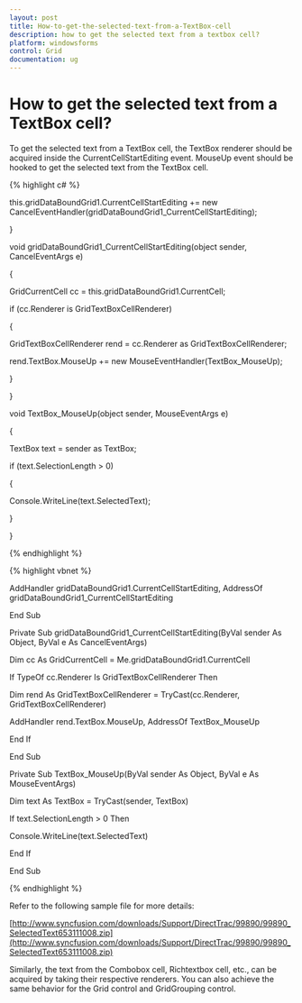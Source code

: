 ```yaml
---
layout: post
title: How-to-get-the-selected-text-from-a-TextBox-cell
description: how to get the selected text from a textbox cell?
platform: windowsforms
control: Grid
documentation: ug
---
```


# How to get the selected text from a TextBox cell?

To get the selected text from a TextBox cell, the TextBox renderer should be acquired inside the CurrentCellStartEditing event. MouseUp event should be hooked to get the selected text from the TextBox cell.

{% highlight c# %}

this.gridDataBoundGrid1.CurrentCellStartEditing += new CancelEventHandler(gridDataBoundGrid1_CurrentCellStartEditing);

}



void gridDataBoundGrid1_CurrentCellStartEditing(object sender, CancelEventArgs e)

{

  GridCurrentCell cc = this.gridDataBoundGrid1.CurrentCell;

  if (cc.Renderer is GridTextBoxCellRenderer)

  {

   GridTextBoxCellRenderer rend = cc.Renderer as GridTextBoxCellRenderer;

   rend.TextBox.MouseUp += new MouseEventHandler(TextBox_MouseUp);

  }

}



void TextBox_MouseUp(object sender, MouseEventArgs e)

{

  TextBox text = sender as TextBox;

  if (text.SelectionLength > 0)

  {

   Console.WriteLine(text.SelectedText);

  }

}


{% endhighlight %}

{% highlight vbnet %}



AddHandler gridDataBoundGrid1.CurrentCellStartEditing, AddressOf gridDataBoundGrid1_CurrentCellStartEditing

End Sub

Private Sub gridDataBoundGrid1_CurrentCellStartEditing(ByVal sender As Object, ByVal e As CancelEventArgs)

Dim cc As GridCurrentCell = Me.gridDataBoundGrid1.CurrentCell

If TypeOf cc.Renderer Is GridTextBoxCellRenderer Then

Dim rend As GridTextBoxCellRenderer = TryCast(cc.Renderer, GridTextBoxCellRenderer)

AddHandler rend.TextBox.MouseUp, AddressOf TextBox_MouseUp

End If

End Sub



Private Sub TextBox_MouseUp(ByVal sender As Object, ByVal e As MouseEventArgs)

Dim text As TextBox = TryCast(sender, TextBox)

If text.SelectionLength > 0 Then

Console.WriteLine(text.SelectedText)

End If

End Sub


{% endhighlight %}

Refer to the following sample file for more details:

[http://www.syncfusion.com/downloads/Support/DirectTrac/99890/99890_SelectedText653111008.zip](http://www.syncfusion.com/downloads/Support/DirectTrac/99890/99890_SelectedText653111008.zip)

Similarly, the text from the Combobox cell, Richtextbox cell, etc., can be acquired by taking their respective renderers. You can also achieve the same behavior for the Grid control and GridGrouping control.

